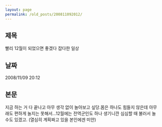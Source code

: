 ```yaml
---
layout: page
permalink: /old_posts/200811092012/
---
```


## 제목
빨리 12월이 되었으면 좋겠다 잡다한 일상

## 날짜
2008/11/09 20:12

## 본문
지금 하는 거 다 끝나고 아무 생각 없이 놀아보고 싶당.몸은 하나도 힘들지 않은데 아무래도 편하게 놀지는 못해서...12월에는 전역군인도 하나 생기니깐 심심할 때 불러서 놀 수도 있겠고. (열심히 계획짜고 있을 본인에겐 미안)
